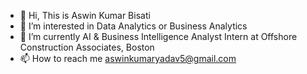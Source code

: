 - 👋 Hi, This is Aswin Kumar Bisati
- 👀 I’m interested in Data Analytics or Business Analytics
- 🌱 I’m currently AI & Business Intelligence Analyst Intern at Offshore Construction Associates, Boston
- 📫 How to reach me aswinkumaryadav5@gmail.com

<!---
aswinkumaryadav/aswinkumaryadav is a ✨ special ✨ repository because its `README.md` (this file) appears on your GitHub profile.
You can click the Preview link to take a look at your changes.
--->
